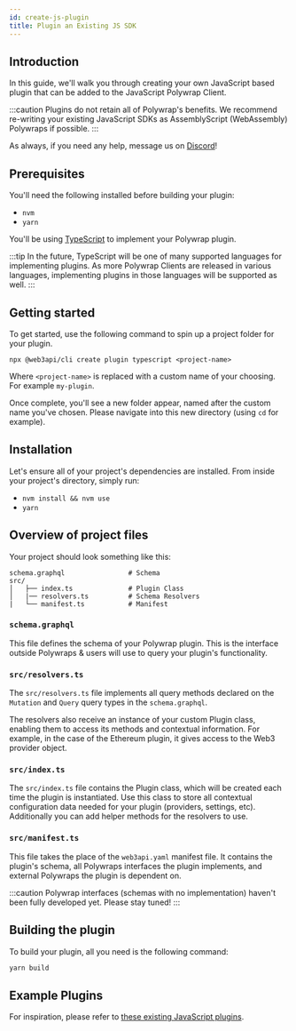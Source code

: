 ```yaml
---
id: create-js-plugin
title: Plugin an Existing JS SDK
---
```


## **Introduction**

In this guide, we'll walk you through creating your own JavaScript based plugin that can be added to the JavaScript Polywrap Client.

:::caution
Plugins do not retain all of Polywrap's benefits. We recommend re-writing your existing JavaScript SDKs as AssemblyScript (WebAssembly) Polywraps if possible.
:::

As always, if you need any help, message us on [Discord](https://discord.com/invite/Z5m88a5qWu)!

## **Prerequisites**

You'll need the following installed before building your plugin:

- `nvm`
- `yarn`

You'll be using [TypeScript](https://www.typescriptlang.org/) to implement your Polywrap plugin.

:::tip
In the future, TypeScript will be one of many supported languages for implementing plugins. As more Polywrap Clients are released in various languages, implementing plugins in those languages will be supported as well.
:::

## **Getting started**

To get started, use the following command to spin up a project folder for your plugin.

```
npx @web3api/cli create plugin typescript <project-name>
```

Where `<project-name>` is replaced with a custom name of your choosing. For example `my-plugin`.

Once complete, you'll see a new folder appear, named after the custom name you've chosen. Please navigate into this new directory (using `cd` for example).

## **Installation**

Let's ensure all of your project's dependencies are installed. From inside your project's directory, simply run:

- `nvm install && nvm use`
- `yarn`

## **Overview of project files**

Your project should look something like this:

```
schema.graphql                # Schema
src/
│   ├── index.ts              # Plugin Class
│   |── resolvers.ts          # Schema Resolvers
|   └── manifest.ts           # Manifest
```

### **`schema.graphql`**

This file defines the schema of your Polywrap plugin. This is the interface outside Polywraps & users will use to query your plugin's functionality.

### **`src/resolvers.ts`**

The `src/resolvers.ts` file implements all query methods declared on the `Mutation` and `Query` query types in the `schema.graphql`.

The resolvers also receive an instance of your custom Plugin class, enabling them to access its methods and contextual information. For example, in the case of the Ethereum plugin, it gives access to the Web3 provider object.

### **`src/index.ts`**

The `src/index.ts` file contains the Plugin class, which will be created each time the plugin is instantiated. Use this class to store all contextual configuration data needed for your plugin (providers, settings, etc). Additionally you can add helper methods for the resolvers to use.

### **`src/manifest.ts`**

This file takes the place of the `web3api.yaml` manifest file. It contains the plugin's schema, all Polywraps interfaces the plugin implements, and external Polywraps the plugin is dependent on.

:::caution
Polywrap interfaces (schemas with no implementation) haven't been fully developed yet. Please stay tuned!
:::

## **Building the plugin**

To build your plugin, all you need is the following command:

```bash
yarn build
```

## **Example Plugins**

For inspiration, please refer to [these existing JavaScript plugins](https://github.com/Web3-API/monorepo/tree/prealpha/packages/js/plugins).
